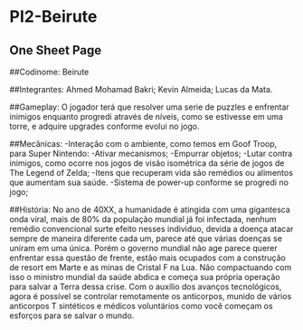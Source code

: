 # PI2-Beirute
## One Sheet Page

##Codinome:
	Beirute

##Integrantes:
	Ahmed Mohamad Bakri;
	Kevin Almeida;
	Lucas da Mata.

##Gameplay:
	O jogador terá que resolver uma serie de puzzles e enfrentar inimigos enquanto progredi através de níveis, como se estivesse em uma torre, e adquire upgrades conforme evolui no jogo.

##Mecânicas:
	-Interação com o ambiente, como temos em Goof Troop, para Super Nintendo:
		-Ativar mecanismos;
		-Empurrar objetos;
	-Lutar contra inimigos, como ocorre nos jogos de visão isométrica da série de jogos de The Legend of Zelda;
	-Itens que recuperam vida são remédios ou alimentos que aumentam sua saúde.
	-Sistema de power-up conforme se progredi no jogo;

##História:
	No ano de 40XX, a humanidade é atingida com uma gigantesca onda viral, mais de 80% da população mundial já foi infectada, nenhum remédio convencional surte efeito nesses individuo, devida a doença atacar sempre de maneira diferente cada um, parece até que várias doenças se uniram em uma única.
	Porém o governo mundial não age parece querer enfrentar essa questão de frente, estão mais ocupados com a construção de resort em Marte e as minas de Cristal F na Lua. 
	Não compactuando com isso o ministro mundial da saúde abdica e começa sua própria operação para salvar a Terra dessa crise. 
	Com o auxílio dos avanços tecnológicos, agora é possível se controlar remotamente os anticorpos, munido de vários anticorpos T sintéticos e médicos voluntários como você começam os esforços para se salvar o mundo.
